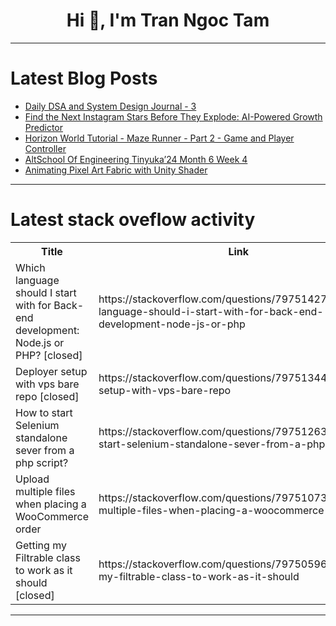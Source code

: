 <h1 align="center">Hi 👋, I'm Tran Ngoc Tam</h1>

---

# Latest Blog Posts 
<!-- BLOG-POST-LIST:START -->
- [Daily DSA and System Design Journal - 3](https://dev.to/ik_8a78062fd65be769dd835/daily-dsa-and-system-design-journal-3-2ech)
- [Find the Next Instagram Stars Before They Explode: AI-Powered Growth Predictor](https://dev.to/vec21/find-the-next-instagram-stars-before-they-explode-ai-powered-growth-predictor-4f7c)
- [Horizon World Tutorial - Maze Runner - Part 2 - Game and Player Controller](https://dev.to/lnationorg/horizon-world-tutorial-maze-runner-part-2-game-and-player-controller-fo7)
- [AltSchool Of Engineering Tinyuka’24 Month 6 Week 4](https://dev.to/ikoh_sylva/altschool-of-engineering-tinyuka24-month-6-week-4-5057)
- [Animating Pixel Art Fabric with Unity Shader](https://dev.to/sarasol/animating-pixel-art-fabric-with-unity-shader-6f1)
<!-- BLOG-POST-LIST:END -->

---

# Latest stack oveflow activity
<table>
  <tr><th>Title</th><th>Link</th></tr>
  <!-- STACKOVERFLOW:START --><tr><td>Which language should I start with for Back-end development: Node.js or PHP? [closed]</td><td>https://stackoverflow.com/questions/79751427/which-language-should-i-start-with-for-back-end-development-node-js-or-php</td></tr><tr><td>Deployer setup with vps bare repo [closed]</td><td>https://stackoverflow.com/questions/79751344/deployer-setup-with-vps-bare-repo</td></tr><tr><td>How to start Selenium standalone sever from a php script?</td><td>https://stackoverflow.com/questions/79751263/how-to-start-selenium-standalone-sever-from-a-php-script</td></tr><tr><td>Upload multiple files when placing a WooCommerce order</td><td>https://stackoverflow.com/questions/79751073/upload-multiple-files-when-placing-a-woocommerce-order</td></tr><tr><td>Getting my Filtrable class to work as it should [closed]</td><td>https://stackoverflow.com/questions/79750596/getting-my-filtrable-class-to-work-as-it-should</td></tr><!-- STACKOVERFLOW:END -->
</table>

---


